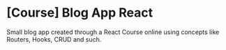 ﻿# [Course] Blog App React

Small blog app created through a React Course online using concepts like Routers, Hooks, CRUD and such.
